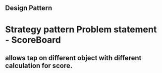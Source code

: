 Design Pattern
---------------------------------------------------------------------

# Strategy pattern Problem statement - ScoreBoard
## allows tap on different object with different calculation for score.

